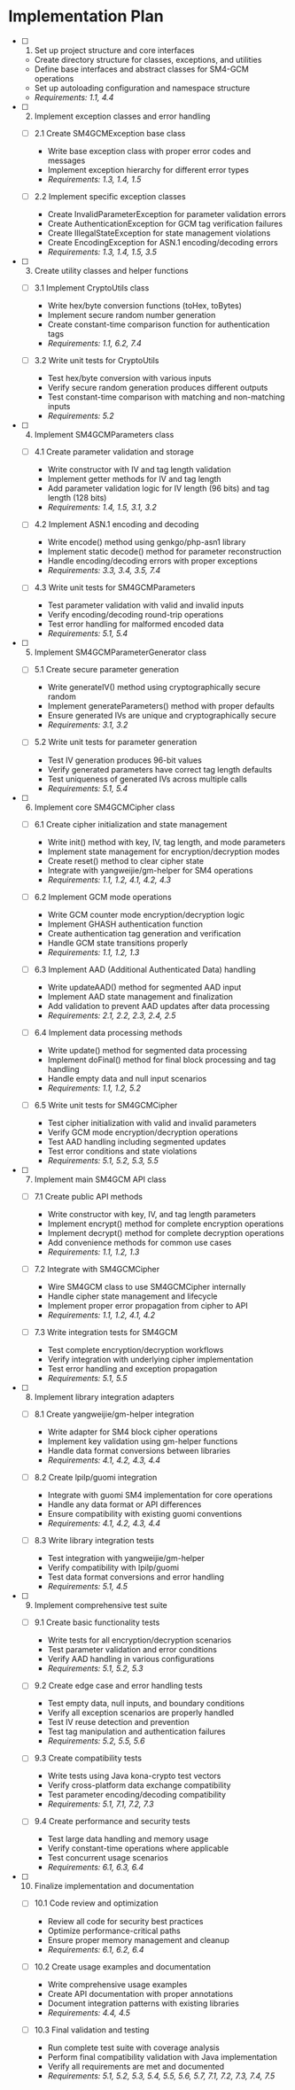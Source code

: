 # Implementation Plan

- [ ] 1. Set up project structure and core interfaces
  - Create directory structure for classes, exceptions, and utilities
  - Define base interfaces and abstract classes for SM4-GCM operations
  - Set up autoloading configuration and namespace structure
  - _Requirements: 1.1, 4.4_

- [ ] 2. Implement exception classes and error handling
  - [ ] 2.1 Create SM4GCMException base class
    - Write base exception class with proper error codes and messages
    - Implement exception hierarchy for different error types
    - _Requirements: 1.3, 1.4, 1.5_

  - [ ] 2.2 Implement specific exception classes
    - Create InvalidParameterException for parameter validation errors
    - Create AuthenticationException for GCM tag verification failures
    - Create IllegalStateException for state management violations
    - Create EncodingException for ASN.1 encoding/decoding errors
    - _Requirements: 1.3, 1.4, 1.5, 3.5_

- [ ] 3. Create utility classes and helper functions
  - [ ] 3.1 Implement CryptoUtils class
    - Write hex/byte conversion functions (toHex, toBytes)
    - Implement secure random number generation
    - Create constant-time comparison function for authentication tags
    - _Requirements: 1.1, 6.2, 7.4_

  - [ ] 3.2 Write unit tests for CryptoUtils
    - Test hex/byte conversion with various inputs
    - Verify secure random generation produces different outputs
    - Test constant-time comparison with matching and non-matching inputs
    - _Requirements: 5.2_

- [ ] 4. Implement SM4GCMParameters class
  - [ ] 4.1 Create parameter validation and storage
    - Write constructor with IV and tag length validation
    - Implement getter methods for IV and tag length
    - Add parameter validation logic for IV length (96 bits) and tag length (128 bits)
    - _Requirements: 1.4, 1.5, 3.1, 3.2_

  - [ ] 4.2 Implement ASN.1 encoding and decoding
    - Write encode() method using genkgo/php-asn1 library
    - Implement static decode() method for parameter reconstruction
    - Handle encoding/decoding errors with proper exceptions
    - _Requirements: 3.3, 3.4, 3.5, 7.4_

  - [ ] 4.3 Write unit tests for SM4GCMParameters
    - Test parameter validation with valid and invalid inputs
    - Verify encoding/decoding round-trip operations
    - Test error handling for malformed encoded data
    - _Requirements: 5.1, 5.4_

- [ ] 5. Implement SM4GCMParameterGenerator class
  - [ ] 5.1 Create secure parameter generation
    - Write generateIV() method using cryptographically secure random
    - Implement generateParameters() method with proper defaults
    - Ensure generated IVs are unique and cryptographically secure
    - _Requirements: 3.1, 3.2_

  - [ ] 5.2 Write unit tests for parameter generation
    - Test IV generation produces 96-bit values
    - Verify generated parameters have correct tag length defaults
    - Test uniqueness of generated IVs across multiple calls
    - _Requirements: 5.1, 5.4_

- [ ] 6. Implement core SM4GCMCipher class
  - [ ] 6.1 Create cipher initialization and state management
    - Write init() method with key, IV, tag length, and mode parameters
    - Implement state management for encryption/decryption modes
    - Create reset() method to clear cipher state
    - Integrate with yangweijie/gm-helper for SM4 operations
    - _Requirements: 1.1, 1.2, 4.1, 4.2, 4.3_

  - [ ] 6.2 Implement GCM mode operations
    - Write GCM counter mode encryption/decryption logic
    - Implement GHASH authentication function
    - Create authentication tag generation and verification
    - Handle GCM state transitions properly
    - _Requirements: 1.1, 1.2, 1.3_

  - [ ] 6.3 Implement AAD (Additional Authenticated Data) handling
    - Write updateAAD() method for segmented AAD input
    - Implement AAD state management and finalization
    - Add validation to prevent AAD updates after data processing
    - _Requirements: 2.1, 2.2, 2.3, 2.4, 2.5_

  - [ ] 6.4 Implement data processing methods
    - Write update() method for segmented data processing
    - Implement doFinal() method for final block processing and tag handling
    - Handle empty data and null input scenarios
    - _Requirements: 1.1, 1.2, 5.2_

  - [ ] 6.5 Write unit tests for SM4GCMCipher
    - Test cipher initialization with valid and invalid parameters
    - Verify GCM mode encryption/decryption operations
    - Test AAD handling including segmented updates
    - Test error conditions and state violations
    - _Requirements: 5.1, 5.2, 5.3, 5.5_

- [ ] 7. Implement main SM4GCM API class
  - [ ] 7.1 Create public API methods
    - Write constructor with key, IV, and tag length parameters
    - Implement encrypt() method for complete encryption operations
    - Implement decrypt() method for complete decryption operations
    - Add convenience methods for common use cases
    - _Requirements: 1.1, 1.2, 1.3_

  - [ ] 7.2 Integrate with SM4GCMCipher
    - Wire SM4GCM class to use SM4GCMCipher internally
    - Handle cipher state management and lifecycle
    - Implement proper error propagation from cipher to API
    - _Requirements: 1.1, 1.2, 4.1, 4.2_

  - [ ] 7.3 Write integration tests for SM4GCM
    - Test complete encryption/decryption workflows
    - Verify integration with underlying cipher implementation
    - Test error handling and exception propagation
    - _Requirements: 5.1, 5.5_

- [ ] 8. Implement library integration adapters
  - [ ] 8.1 Create yangweijie/gm-helper integration
    - Write adapter for SM4 block cipher operations
    - Implement key validation using gm-helper functions
    - Handle data format conversions between libraries
    - _Requirements: 4.1, 4.2, 4.3, 4.4_

  - [ ] 8.2 Create lpilp/guomi integration
    - Integrate with guomi SM4 implementation for core operations
    - Handle any data format or API differences
    - Ensure compatibility with existing guomi conventions
    - _Requirements: 4.1, 4.2, 4.3, 4.4_

  - [ ] 8.3 Write library integration tests
    - Test integration with yangweijie/gm-helper
    - Verify compatibility with lpilp/guomi
    - Test data format conversions and error handling
    - _Requirements: 5.1, 4.5_

- [ ] 9. Implement comprehensive test suite
  - [ ] 9.1 Create basic functionality tests
    - Write tests for all encryption/decryption scenarios
    - Test parameter validation and error conditions
    - Verify AAD handling in various configurations
    - _Requirements: 5.1, 5.2, 5.3_

  - [ ] 9.2 Create edge case and error handling tests
    - Test empty data, null inputs, and boundary conditions
    - Verify all exception scenarios are properly handled
    - Test IV reuse detection and prevention
    - Test tag manipulation and authentication failures
    - _Requirements: 5.2, 5.5, 5.6_

  - [ ] 9.3 Create compatibility tests
    - Write tests using Java kona-crypto test vectors
    - Verify cross-platform data exchange compatibility
    - Test parameter encoding/decoding compatibility
    - _Requirements: 5.1, 7.1, 7.2, 7.3_

  - [ ] 9.4 Create performance and security tests
    - Test large data handling and memory usage
    - Verify constant-time operations where applicable
    - Test concurrent usage scenarios
    - _Requirements: 6.1, 6.3, 6.4_

- [ ] 10. Finalize implementation and documentation
  - [ ] 10.1 Code review and optimization
    - Review all code for security best practices
    - Optimize performance-critical paths
    - Ensure proper memory management and cleanup
    - _Requirements: 6.1, 6.2, 6.4_

  - [ ] 10.2 Create usage examples and documentation
    - Write comprehensive usage examples
    - Create API documentation with proper annotations
    - Document integration patterns with existing libraries
    - _Requirements: 4.4, 4.5_

  - [ ] 10.3 Final validation and testing
    - Run complete test suite with coverage analysis
    - Perform final compatibility validation with Java implementation
    - Verify all requirements are met and documented
    - _Requirements: 5.1, 5.2, 5.3, 5.4, 5.5, 5.6, 5.7, 7.1, 7.2, 7.3, 7.4, 7.5_